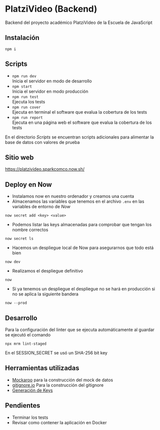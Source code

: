 # PlatziVideo (Backend)

Backend del proyecto académico PlatziVideo de la Escuela de JavaScript

## Instalación

```shell
npm i
```

## Scripts

- `npm run dev`  
Inicia el servidor en modo de desarrollo
- `npm start`  
Inicia el servidor en modo producción
- `npm run test`  
Ejecuta los tests
- `npm run cover`  
Ejecuta en terminal el software que evalua la cobertura de los tests
- `npm run report`  
Ejecuta en una página web el software que evalua la cobertura de los tests

En el directorio _Scripts_ se encuentran scripts adicionales para alimentar la base de datos con valores de prueba

## Sitio web

https://platzivideo.sparkcomco.now.sh/

## Deploy en Now

- Instalamos now en nuestro ordenador y creamos una cuenta
- Almacenamos las variables que tenemos en el archivo `.env` en las variables de entorno de _Now_
```shell
now secret add <key> <value>
```
- Podemos listar las keys almacenadas para comprobar que tengan los nombre correctos
```shell
now secret ls
```
- Hacemos un despliegue local de Now para asegurarnos que todo está bien
```shell
now dev
```
- Realizamos el despliegue definitivo
```shell
now
```
- Si ya tenemos un despliegue el despliegue no se hará en producción si no se aplica la siguiente bandera
```shell
now --prod
```

## Desarrollo

Para la configuración del linter que se ejecuta automáticamente al guardar se ejecutó el comando

```shell
npx mrm lint-staged
```

En el SESSION_SECRET se usó un SHA-256 bit key

## Herramientas utilizadas

- [Mockaroo](https://mockaroo.com/) para la construcción del mock de datos
- [gitignore.io](https://www.gitignore.io/) Para la construcción del gitignore
- [Generación de Keys](https://keygen.io/)

## Pendientes

- Terminar los tests
- Revisar como contener la aplicación en Docker
